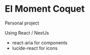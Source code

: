 # El Moment Coquet

Personal project

Using React / NextJs
- react-aria for components
- lucide-react for icons
